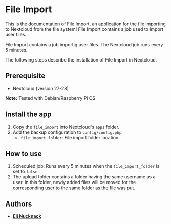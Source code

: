 # File Import

This is the documentation of File Import, an application for the file importing to Nextcloud from the file system!  File Import contains a job used to import user files.

File Import contains a job importig user files. The Nextcloud job runs every 5 minutes.

The following steps describe the installation of File Import in Nextcloud.

## Prerequisite

- Nextcloud (version 27-28)

**Note:** Tested with Debian/Raspberry Pi OS

## Install the app

1. Copy the `file_import` into Nextcloud's `apps` folder.
2. Add the backup configuration to `config/config.php`:
   - `file_import_folder`: File import folder location.

## How to use

1. Scheduled job: Runs every 5 minutes when the `file_import_folder` is set to `false`.
2. The upload folder contains a folder having the same username as a user. In this folder, newly added files will be moved for the corresponding user to the same folder as the file was put.

## Authors

- [**Eli Nucknack**](mailto:eli.nucknack@gmail.com)
